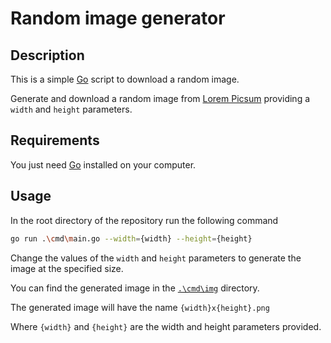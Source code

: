 # Random image generator

## Description

This is a simple [Go](https://go.dev) script to download a random image.

Generate and download a random image from [Lorem Picsum](https://picsum.photos/) providing a `width` and `height` parameters.

## Requirements

You just need [Go](https://go.dev/dl/) installed on your computer.

## Usage

In the root directory of the repository run the following command

```sh
go run .\cmd\main.go --width={width} --height={height}
```

Change the values of the `width` and `height` parameters to generate the image at the specified size.

You can find the generated image in the [`.\cmd\img`](./cmd/img/README.md) directory.

The generated image will have the name `{width}x{height}.png`

Where `{width}` and `{height}` are the width and height parameters provided.
